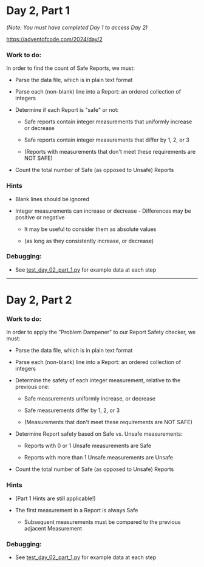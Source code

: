 # Day 2, Part 1

_(Note: You must have completed Day 1 to access Day 2)_

https://adventofcode.com/2024/day/2

### Work to do:

In order to find the count of Safe Reports, we must:

* Parse the data file, which is in plain text format

* Parse each (non-blank) line into a Report: an ordered collection of integers

* Determine if each Report is "safe" or not:

    * Safe reports contain integer measurements that uniformly increase or decrease

    * Safe reports contain integer measurements that differ by 1, 2, or 3

    * (Reports with measurements that don't meet these requirements are NOT SAFE)

* Count the total number of Safe (as opposed to Unsafe) Reports

### Hints

* Blank lines should be ignored

* Integer measurements can increase or decrease - Differences may be positive or negative

   * It may be useful to consider them as absolute values

   * (as long as they consistently increase, or decrease)

### Debugging:

* See [test_day_02_part_1.py](test_day_02_part_1.py) for example data at each step

___
# Day 2, Part 2

### Work to do:

In order to apply the "Problem Dampener" to our Report Safety checker, we must:

* Parse the data file, which is in plain text format

* Parse each (non-blank) line into a Report: an ordered collection of integers

* Determine the safety of each integer measurement, relative to the previous one:

    * Safe measurements uniformly increase, or decrease

    * Safe measurements differ by 1, 2, or 3

    * (Measurements that don't meet these requirements are NOT SAFE)

* Determine Report safety based on Safe vs. Unsafe measurements:

    * Reports with 0 or 1 Unsafe measurements are Safe

    * Reports with more than 1 Unsafe measurements are Unsafe

* Count the total number of Safe (as opposed to Unsafe) Reports

### Hints

* (Part 1 Hints are still applicable!)

* The first measurement in a Report is always Safe

   * Subsequent measurements must be compared to the previous adjacent Measurement

### Debugging:

* See [test_day_02_part_1.py](test_day_02_part_1.py) for example data at each step
